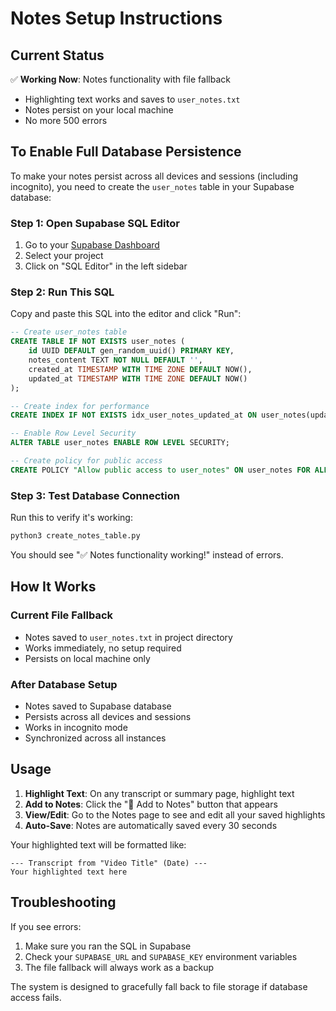 # Notes Setup Instructions

## Current Status

✅ **Working Now**: Notes functionality with file fallback
- Highlighting text works and saves to `user_notes.txt`
- Notes persist on your local machine
- No more 500 errors

## To Enable Full Database Persistence

To make your notes persist across all devices and sessions (including incognito), you need to create the `user_notes` table in your Supabase database:

### Step 1: Open Supabase SQL Editor

1. Go to your [Supabase Dashboard](https://app.supabase.com)
2. Select your project
3. Click on "SQL Editor" in the left sidebar

### Step 2: Run This SQL

Copy and paste this SQL into the editor and click "Run":

```sql
-- Create user_notes table
CREATE TABLE IF NOT EXISTS user_notes (
    id UUID DEFAULT gen_random_uuid() PRIMARY KEY,
    notes_content TEXT NOT NULL DEFAULT '',
    created_at TIMESTAMP WITH TIME ZONE DEFAULT NOW(),
    updated_at TIMESTAMP WITH TIME ZONE DEFAULT NOW()
);

-- Create index for performance
CREATE INDEX IF NOT EXISTS idx_user_notes_updated_at ON user_notes(updated_at DESC);

-- Enable Row Level Security
ALTER TABLE user_notes ENABLE ROW LEVEL SECURITY;

-- Create policy for public access
CREATE POLICY "Allow public access to user_notes" ON user_notes FOR ALL USING (true);
```

### Step 3: Test Database Connection

Run this to verify it's working:

```bash
python3 create_notes_table.py
```

You should see "✅ Notes functionality working!" instead of errors.

## How It Works

### Current File Fallback
- Notes saved to `user_notes.txt` in project directory
- Works immediately, no setup required
- Persists on local machine only

### After Database Setup
- Notes saved to Supabase database
- Persists across all devices and sessions
- Works in incognito mode
- Synchronized across all instances

## Usage

1. **Highlight Text**: On any transcript or summary page, highlight text
2. **Add to Notes**: Click the "📝 Add to Notes" button that appears
3. **View/Edit**: Go to the Notes page to see and edit all your saved highlights
4. **Auto-Save**: Notes are automatically saved every 30 seconds

Your highlighted text will be formatted like:
```
--- Transcript from "Video Title" (Date) ---
Your highlighted text here
```

## Troubleshooting

If you see errors:
1. Make sure you ran the SQL in Supabase
2. Check your `SUPABASE_URL` and `SUPABASE_KEY` environment variables
3. The file fallback will always work as a backup

The system is designed to gracefully fall back to file storage if database access fails.